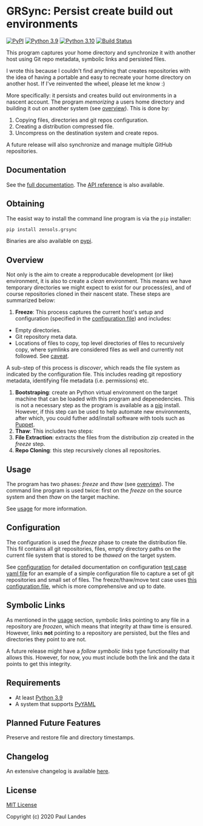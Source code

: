 # GRSync: Persist create build out environments

[![PyPI][pypi-badge]][pypi-link]
[![Python 3.9][python39-badge]][python39-link]
[![Python 3.10][python310-badge]][python310-link]
[![Build Status][build-badge]][build-link]

This program captures your home directory and synchronize it with another host
using Git repo metadata, symbolic links and persisted files.

I wrote this because I couldn't find anything that creates repositories with
the idea of having a portable and easy to recreate your home directory on
another host.  If I've reinvented the wheel, please let me know :)

More specifically: it persists and creates build out environments in a nascent
account.  The program *memorizing* a users home directory and building it out
on another system (see [overview](#overview)).  This is done by:
1. Copying files, directories and git repos configuration.
2. Creating a distribution compressed file.
3. Uncompress on the destination system and create repos.

A future release will also synchronize and manage multiple GitHub repositories.


## Documentation

See the [full documentation](https://plandes.github.io/grsync/index.html).  The
[API reference](https://plandes.github.io/grsync/api.html) is also available.


## Obtaining

The easist way to install the command line program is via the `pip` installer:
```bash
pip install zensols.grsync
```

Binaries are also available on [pypi].

## Overview

Not only is the aim to create a repproducable development (or like)
environment, it is also to create a *clean* environment.  This means we have
temporary directories we might expect to exist for our process(es), and of
course repositories cloned in their nascent state.  These steps are summarized
below:

1. **Freeze**: This process captures the current host's setup and
configuration (specified in the [configuration file]) and includes:
* Empty directories.
* Git repository meta data.
* Locations of files to copy, top level directories of files to recursively
copy, where symlinks are considered files as well and currently not
followed.  See [caveat](#symbolic-links).

A sub-step of this process is *discover*, which reads the file system as
indicated by the configuration file.  This includes reading git repostiory
metadata, identifying file metadata (i.e. permissions) etc.
1. **Bootstraping**: create an Python virtual environment on the target machine
that can be loaded with this program and depenedencies.  This is not a
necessary step as the program is available as a [pip] install.  However, if
this step can be used to help automate new environments, after which, you
could futher add/install software with tools such as [Puppet].
3. **Thaw**: This includes two steps:
1. **File Extraction**: extracts the files from the distribution zip created
in the *freeze* step.
2. **Repo Cloning**: this step recursively clones all repositories.


## Usage

The program has two phases: *freeze* and *thaw* (see [overview](#overview)).
The command line program is used twice: first on the *freeze* on the source
system and then *thaw* on the target machine.

See [usage](doc/usage.md) for more information.


## Configuration

The configuration is used the *freeze* phase to create the distribution file.
This fil contains all git repositories, files, empty directory paths on the
current file system that is stored to be *thawed* on the target system.

See [configuration](doc/configuration.md) for detailed documentation on
configuration [test case yaml file](test-resources/midsize-test.yml) for an
example of a simple configuration file to capture a set of git repositories and
small set of files.  The freeze/thaw/move test case uses [this configuration
file](test-resources/fs-test.yml), which is more comprehensive and up to date.


## Symbolic Links

As mentioned in the [usage](#usage) section, symbolic links pointing to any
file in a repository are *froozen*, which means that integrity at thaw time is
ensured.  However, links **not** pointing to a repository are persisted, but
the files and directories they point to are not.

A future release might have a *follow symbolic links* type functionality that
allows this.  However, for now, you must include both the link and the data it
points to get this integrity.


## Requirements

* At least [Python 3.9]
* A system that supports [PyYAML]


## Planned Future Features

Preserve and restore file and directory timestamps.


## Changelog

An extensive changelog is available [here](CHANGELOG.md).


## License

[MIT License](LICENSE.md)

Copyright (c) 2020 Paul Landes


<!-- links -->
[pypi]: https://pypi.org/project/zensols.grsync/
[pypi-link]: https://pypi.python.org/pypi/zensols.grsync
[pypi-badge]: https://img.shields.io/pypi/v/zensols.grsync.svg
[python39-badge]: https://img.shields.io/badge/python-3.9-blue.svg
[python39-link]: https://www.python.org/downloads/release/python-390
[python310-badge]: https://img.shields.io/badge/python-3.10-blue.svg
[python310-link]: https://www.python.org/downloads/release/python-3100
[build-badge]: https://github.com/plandes/grsync/workflows/CI/badge.svg
[build-link]: https://github.com/plandes/grsync/actions

[Python 3.9]: https://www.python.org
[PyYAML]: https://pyyaml.org
[test configuration]: test-resources/grsync-test.yml

[maven profiles]: https://maven.apache.org/guides/introduction/introduction-to-profiles.html
[configuration file]: test-resources/midsize-test.yml#L29
[configuration file profile entry]: test-resources/midsize-test.yml#L29
[pip]: https://docs.python.org/3/installing/index.html
[Puppet]: https://en.wikipedia.org/wiki/Puppet_(software)

